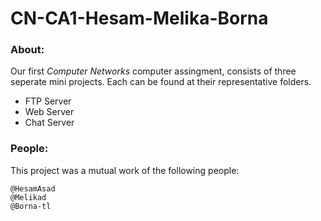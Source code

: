 # CN-CA1-Hesam-Melika-Borna

### About:
Our first *Computer Networks* computer assingment, consists of three seperate mini projects.
Each can be found at their representative folders.

* FTP Server
* Web Server
* Chat Server

### People:

This project was a mutual work of the following people:

    @HesamAsad
    @Melikad
    @Borna-tl
